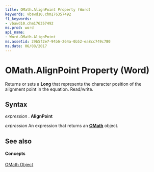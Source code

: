 ```yaml
---
title: OMath.AlignPoint Property (Word)
keywords: vbawd10.chm176357492
f1_keywords:
- vbawd10.chm176357492
ms.prod: word
api_name:
- Word.OMath.AlignPoint
ms.assetid: 29b5f2e7-94b6-264a-0b52-ea8cc749c780
ms.date: 06/08/2017
---
```



# OMath.AlignPoint Property (Word)

Returns or sets a  **Long** that represents the character position of the alignment point in the equation. Read/write.


## Syntax

 _expression_ . **AlignPoint**

 _expression_ An expression that returns an **[OMath](omath-object-word.md)** object.


## See also


#### Concepts


[OMath Object](omath-object-word.md)

